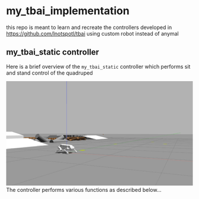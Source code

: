# my_tbai_implementation
this repo is meant to learn and recreate the controllers developed in https://github.com/lnotspotl/tbai using custom robot instead of anymal
## my_tbai_static controller
Here is a brief overview of the `my_tbai_static` controller which performs sit and stand control of the quadruped

![](result/sit_stand_control_result.gif)
The controller performs various functions as described below...
